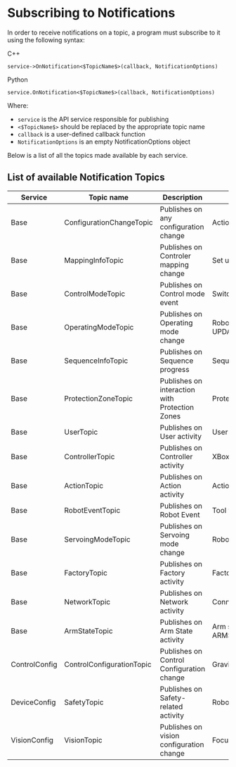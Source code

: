 # Subscribing to Notifications

In order to receive notifications on a topic, a program must subscribe to it using the following syntax:

C++
```
service->OnNotification<$TopicName$>(callback, NotificationOptions)
```

Python
```
service.OnNotification<$TopicName$>(callback, NotificationOptions)
```

Where:
* `service` is the API service responsible for publishing
* `<$TopicName$>` should be replaced by the appropriate topic name
* `callback` is a user-defined callback function
* `NotificationOptions` is an empty NotificationOptions object

Below is a list of all the topics made available by each service.

## List of available Notification Topics

|Service|Topic name|Description|Example|
|----------|-----|-----------|--------|
|Base|ConfigurationChangeTopic|Publishes on any configuration change|Action is modified|
|Base|MappingInfoTopic|Publishes on Controler mapping change|Set user-defined XBox controller mapping|
|Base|ControlModeTopic|Publishes on Control mode event|Switch control mode to joystick|
|Base|OperatingModeTopic|Publishes on Operating mode change|Robot operating mode switches to UPDATING_DEVICE_MODE|
|Base|SequenceInfoTopic|Publishes on Sequence progress|Sequence current action is COMPLETE|
|Base|ProtectionZoneTopic|Publishes on interaction with Protection Zones| Protection zone is entered|
|Base|UserTopic|Publishes on User activity| User Logged in|
|Base|ControllerTopic|Publishes on Controller activity| XBox controller axis 1 set to -1|
|Base|ActionTopic|Publishes on Action activity|Action is started|
|Base|RobotEventTopic|Publishes on Robot Event|Tool was disconnected|
|Base|ServoingModeTopic|Publishes on Servoing mode change|Robot is set to LOW_LEVEL servoing|
|Base|FactoryTopic|Publishes on Factory activity|Factory reset is complete|
|Base|NetworkTopic|Publishes on Network activity|Connected to Wi-Fi network|
|Base|ArmStateTopic|Publishes on Arm State activity| Arm state changes to ARMSTATE_SERVOING_PLAYING_SEQUENCE|
|ControlConfig|ControlConfigurationTopic|Publishes on Control Configuration change|Gravity vector was changed|
|DeviceConfig|SafetyTopic|Publishes on Safety-related activity|Robot error was raised|
|VisionConfig|VisionTopic|Publishes on vision configuration change|Focus action complete|